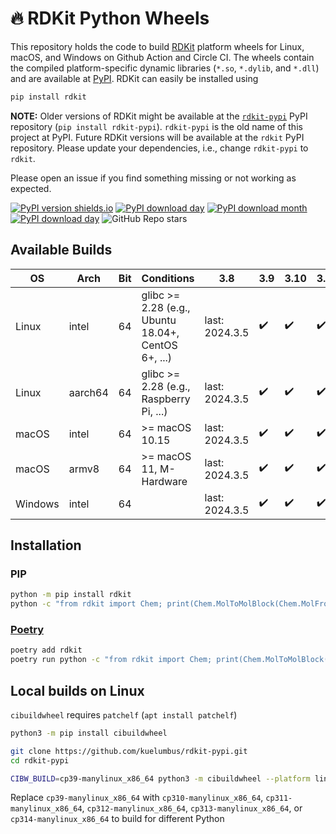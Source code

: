 # 🔥 RDKit Python Wheels

This repository holds the code to build [RDKit](https://github.com/rdkit/rdkit) platform wheels for Linux, macOS, and Windows on Github Action and Circle CI. The wheels contain the compiled platform-specific dynamic libraries (`*.so`, `*.dylib`, and `*.dll`) and are available at [PyPI](https://pypi.org/project/rdkit/). RDKit can easily be installed using

```sh
pip install rdkit
```

**NOTE:** Older versions of RDKit might be available at the [`rdkit-pypi`](https://pypi.org/project/rdkit-pypi/) PyPI repository (`pip install rdkit-pypi`). `rdkit-pypi` is the old name of this project at PyPI. Future RDKit versions will be available at the `rdkit` PyPI repository. Please update your dependencies, i.e., change `rdkit-pypi` to `rdkit`.

Please open an issue if you find something missing or not working as expected.


[![PyPI version shields.io](https://img.shields.io/pypi/v/rdkit.svg?style=for-the-badge&logo=PyPI&logoColor=blue)](https://pypi.python.org/pypi/rdkit/)
[![PyPI download day](https://img.shields.io/pypi/dm/rdkit.svg?style=for-the-badge&logo=PyPI)](https://pypi.python.org/pypi/rdkit/)
[![PyPI download month](https://img.shields.io/pypi/dw/rdkit.svg?style=for-the-badge&logo=PyPI)](https://pypi.python.org/pypi/rdkit/)
[![PyPI download day](https://img.shields.io/pypi/dd/rdkit.svg?style=for-the-badge&logo=PyPI)](https://pypi.python.org/pypi/rdkit/)
![GitHub Repo stars](https://img.shields.io/github/stars/kuelumbus/rdkit-pypi?style=for-the-badge&logo=github)
## Available Builds

| OS      | Arch    | Bit | Conditions                                          | 3.8            | 3.9 | 3.10 | 3.11 | 3.12 | 3.13 | 3.14 | CI             |
| ------- | ------- | --- | --------------------------------------------------- | -------------- | --- | ---- | ---- | ---- | ---- | ---- | -------------- |
| Linux   | intel   | 64  | glibc >= 2.28 (e.g., Ubuntu 18.04+, CentOS 6+, ...) | last: 2024.3.5 | ✔️   | ✔️    | ✔️    | ✔️    | ✔️    | ✔️    | Github Actions |
| Linux   | aarch64 | 64  | glibc >= 2.28 (e.g., Raspberry Pi, ...)             | last: 2024.3.5 | ✔️   | ✔️    | ✔️    | ✔️    | ✔️    | ✔️    | Circle CI      |
| macOS   | intel   | 64  | >= macOS 10.15                                      | last: 2024.3.5 | ✔️   | ✔️    | ✔️    | ✔️    | ✔️    | ✔️    | Github Actions |
| macOS   | armv8   | 64  | >= macOS 11, M-Hardware                             | last: 2024.3.5 | ✔️   | ✔️    | ✔️    | ✔️    | ✔️    | ✔️    | Github Actions | 
| Windows | intel   | 64  |                                                     | last: 2024.3.5 | ✔️   | ✔️    | ✔️    | ✔️    | ✔️    | ✔️    | Github Actions |

## Installation

### PIP

```bash
python -m pip install rdkit
python -c "from rdkit import Chem; print(Chem.MolToMolBlock(Chem.MolFromSmiles('C1CCC1')))"
```

### [Poetry](https://python-poetry.org/)

```bash
poetry add rdkit
poetry run python -c "from rdkit import Chem; print(Chem.MolToMolBlock(Chem.MolFromSmiles('C1CCC1')))"
```

## Local builds on Linux

`cibuildwheel` requires `patchelf` (`apt install patchelf`)

```bash
python3 -m pip install cibuildwheel

git clone https://github.com/kuelumbus/rdkit-pypi.git
cd rdkit-pypi

CIBW_BUILD=cp39-manylinux_x86_64 python3 -m cibuildwheel --platform linux --output-dir wheelhouse --config-file pyproject.toml
```

Replace `cp39-manylinux_x86_64` with `cp310-manylinux_x86_64`, `cp311-manylinux_x86_64`, `cp312-manylinux_x86_64`,  `cp313-manylinux_x86_64`, or  `cp314-manylinux_x86_64` to build for different Python